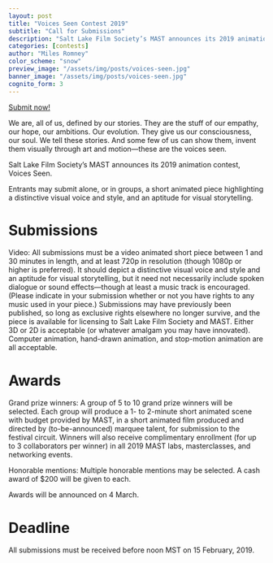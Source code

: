 ```yaml
---
layout: post
title: "Voices Seen Contest 2019"
subtitle: "Call for Submissions"
description: "Salt Lake Film Society’s MAST announces its 2019 animation contest, 'Voices Seen'."
categories: [contests]
author: "Miles Romney"
color_scheme: "snow"
preview_image: "/assets/img/posts/voices-seen.jpg"
banner_image: "/assets/img/posts/voices-seen.jpg"
cognito_form: 3
---
```


<a class="button" href="#cognito"><span class="xcon-forward"></span> Submit now!</a>

We are, all of us, defined by our stories. They are the stuff of our empathy, our hope, our ambitions. Our evolution. They give us our consciousness, our soul. We tell these stories. And some few of us can show them, invent them visually through art and motion—these are the voices seen.

Salt Lake Film Society’s MAST announces its 2019 animation contest, Voices Seen.

Entrants may submit alone, or in groups, a short animated piece highlighting a distinctive visual voice and style, and an aptitude for visual storytelling.

# Submissions

Video: All submissions must be a video animated short piece between 1 and 30 minutes in length, and at least 720p in resolution (though 1080p or higher is preferred). It should depict a distinctive visual voice and style and an aptitude for visual storytelling, but it need not necessarily include spoken dialogue or sound effects—though at least a music track is encouraged. (Please indicate in your submission whether or not you have rights to any music used in your piece.) Submissions may have previously been published, so long as exclusive rights elsewhere no longer survive, and the piece is available for licensing to Salt Lake Film Society and MAST. Either 3D or 2D is acceptable (or whatever amalgam you may have innovated). Computer animation, hand-drawn animation, and stop-motion animation are all acceptable.

# Awards

Grand prize winners: A group of 5 to 10 grand prize winners will be selected. Each group will produce a 1- to 2-minute short animated scene with budget provided by MAST, in a short animated film produced and directed by (to-be-announced) marquee talent, for submission to the festival circuit. Winners will also receive complimentary enrollment (for up to 3 collaborators per winner) in all 2019 MAST labs, masterclasses, and networking events.

Honorable mentions: Multiple honorable mentions may be selected. A cash award of $200 will be given to each.

Awards will be announced on 4 March.

# Deadline

All submissions must be received before noon MST on 15 February, 2019.
